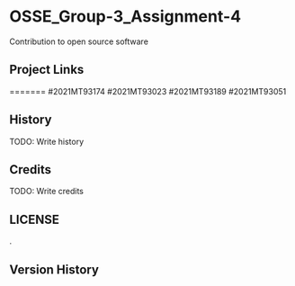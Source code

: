 # OSSE_Group-3_Assignment-4
Contribution to open source software 


## Project Links
=======
#2021MT93174
#2021MT93023
#2021MT93189
#2021MT93051

## History

TODO: Write history
## Credits
TODO: Write credits

## LICENSE

.
## Version History


